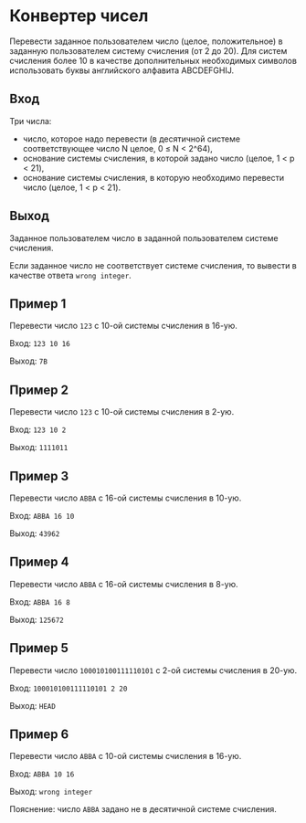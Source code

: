 # Конвертер чисел
Перевести заданное пользователем число (целое, положительное) в заданную пользователем систему счисления (от 2 до 20). 
Для систем счисления более 10 в качестве дополнительных необходимых символов использовать буквы английского алфавита ABCDEFGHIJ.

## Вход
Три числа: 
* число, которое надо перевести (в десятичной системе соответствующее число N целое, 0 ≤ N < 2^64),
* основание системы счисления, в которой задано число (целое, 1 < p < 21),
* основание системы счисления, в которую необходимо перевести число (целое, 1 < p < 21).

## Выход
Заданное пользователем число в заданной пользователем системе счисления.

Если заданное число не соответствует системе счисления, то вывести в качестве ответа `wrong integer`.

## Пример 1
Перевести число `123` с 10-ой системы счисления в 16-ую.

Вход: `123 10 16`

Выход: `7B`


## Пример 2
Перевести число `123` с 10-ой системы счисления в 2-ую.

Вход: `123 10 2`

Выход: `1111011`


## Пример 3
Перевести число `ABBA` с 16-ой системы счисления в 10-ую.

Вход: `ABBA 16 10`

Выход: `43962`

## Пример 4
Перевести число `ABBA` с 16-ой системы счисления в 8-ую.

Вход: `ABBA 16 8`

Выход: `125672`

## Пример 5
Перевести число `100010100111110101` с 2-ой системы счисления в 20-ую.

Вход: `100010100111110101 2 20`

Выход: `HEAD`

## Пример 6
Перевести число `ABBA` с 10-ой системы счисления в 16-ую.

Вход: `ABBA 10 16`

Выход: `wrong integer`

Пояснение: число `ABBA` задано не в десятичной системе счисления.
